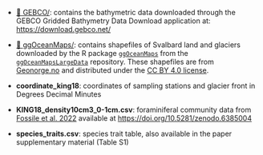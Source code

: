 - [:file_folder:
  GEBCO/](https://github.com/mattiaghilardi/ForamsProxyGlacierRetreat/tree/main/data/GEBCO): contains the bathymetric data downloaded through the GEBCO Gridded Bathymetry Data Download application at: <https://download.gebco.net/>

- [:file_folder:
  ggOceanMaps/](https://github.com/mattiaghilardi/ForamsProxyGlacierRetreat/tree/main/data/ggOceanMaps): contains shapefiles of Svalbard land and glaciers downloaded by the R package [`ggOceanMaps`](https://github.com/MikkoVihtakari/ggOceanMaps) from the [`ggOceanMapsLargeData`](https://github.com/MikkoVihtakari/ggOceanMapsLargeData) repository. These shapefiles are from [Geonorge.no](https://www.geonorge.no/) and distributed under the [CC BY 4.0 license](https://creativecommons.org/licenses/by/4.0/).

- **coordinate_king18**: coordinates of sampling stations and glacier front in Degrees Decimal Minutes

- **KING18_density10cm3_0-1cm.csv**: foraminiferal community data from [Fossile et al. 2022](https://doi.org/10.1016/j.marmicro.2022.102117) available at <https://doi.org/10.5281/zenodo.6385004>

- **species_traits.csv**: species trait table, also available in the paper supplementary material (Table S1)